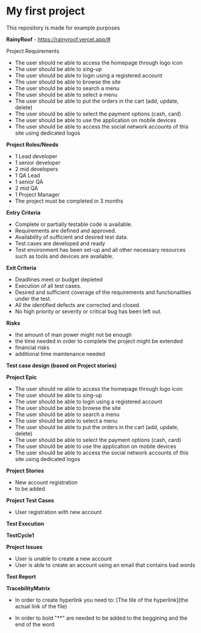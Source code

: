 # My first project

This repository is made for example purposes

**RainyRoof** - https://rainyroof.vercel.app/#

Project Requirements
 - The user should ne able to access the homepage through logo icon
 - The user should be able to sing-up
 - The user should be able to login using a registered account
 - The user should be able to browse the site
 - The user should be able to search a menu
 - The user should be able to select a menu
 - The user should be able to put the orders in the cart (add, update, delete)
 - The user should be able to select the payment options (cash, card)
 - The user should be able to use the application on mobile devices
 - The user should be able to access the social network accounts of this site using dedicated logos

**Project Roles/Needs**

 - 1 Lead developer
 - 1 senior developer
 - 2 mid developers
 - 1 QA Lead
 - 1 senior QA
 - 2 mid QA
 - 1 Project Manager
 - The project must be completed in 3 months

**Entry Criteria**

 - Complete or partially testable code is available.
 - Requirements are defined and approved.
 - Availability of sufficient and desired test data.
 - Test cases are developed and ready
 - Test environment has been set-up and all other necessary resources such as tools and devices are available.

**Exit Criteria**

 - Deadlines meet or budget depleted
 - Execution of all test cases.
 - Desired and sufficient coverage of the requirements and functionalities under the test.
 - All the identified defects are corrected and closed.
 - No high priority or severity or critical bug has been left out.

**Risks**

 - the amount of man power might not be enough
 - the time needed in order to complete the project might be extended
 - financial risks
 - additional time maintenance needed

**Test case design (based on Project stories)**

**Project Epic**

 - The user should ne able to access the homepage through logo icon
 - The user should be able to sing-up
 - The user should be able to login using a registered account
 - The user should be able to browse the site
 - The user should be able to search a menu
 - The user should be able to select a menu
 - The user should be able to put the orders in the cart (add, update, delete)
 - The user should be able to select the payment options (cash, card)
 - The user should be able to use the application on mobile devices
 - The user should be able to access the social network accounts of this site using dedicated logos

**Project Stories**

 - New account registration
 - to be added

**Project Test Cases**

 - User registration with new account

**Test Execution**

**TestCycle1**

**Project Issues**

 - User is unable to create a new account
 - User is able to create an account using an email that contains bad words

**Test Report**

**TracebilityMatrix**

 - In order to create hyperlink you need to: [The tile of the hyperlink](the actual link of the file)

 - In order to bold "**" are needed to be added to the beggining and the end of the word


